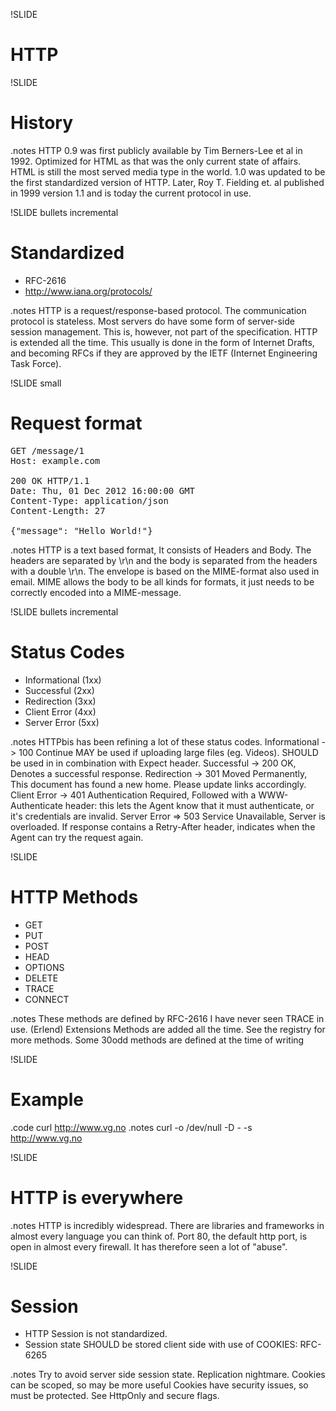!SLIDE 
# HTTP #

!SLIDE
# History #
.notes HTTP 0.9 was first publicly available by Tim Berners-Lee et al in 1992.
Optimized for HTML as that was the only current state of affairs. 
HTML is still the most served media type in the world.
1.0 was updated to be the first standardized version of HTTP.
Later, Roy T. Fielding et. al published in 1999 version 1.1  and is today the current protocol in use.

!SLIDE bullets incremental
# Standardized #
* RFC-2616
* http://www.iana.org/protocols/

.notes HTTP is a request/response-based protocol. The communication protocol is stateless. 
Most servers do have some form of server-side session management. This is, however, not part of the specification.
HTTP is extended all the time. This usually is done in the form of Internet Drafts, and becoming RFCs if they are approved by the
IETF (Internet Engineering Task Force).

!SLIDE small
# Request format #
<pre>
GET /message/1
Host: example.com

200 OK HTTP/1.1
Date: Thu, 01 Dec 2012 16:00:00 GMT
Content-Type: application/json
Content-Length: 27

{"message": "Hello World!"}
</pre>
.notes HTTP is a text based format, It consists of Headers and Body. The headers are separated by \r\n and the body is separated 
from the headers with a double \r\n.
The envelope is based on the MIME-format also used in email.
MIME allows the body to be all kinds for formats, it just needs to be correctly encoded into a MIME-message.

!SLIDE bullets incremental
# Status Codes #
* Informational (1xx)
* Successful (2xx)
* Redirection (3xx)
* Client Error (4xx)
* Server Error (5xx)

.notes HTTPbis has been refining a lot of these status codes.
Informational -> 100 Continue MAY be used if uploading large files (eg. Videos). SHOULD be used in in combination with Expect header.
Successful -> 200 OK, Denotes a successful response.
Redirection -> 301 Moved Permanently, This document has found a new home. Please update links accordingly.
Client Error -> 401 Authentication Required, Followed with a WWW-Authenticate header:
this lets the Agent know that it must authenticate, or it's credentials are invalid.
Server Error => 503 Service Unavailable, Server is overloaded. 
If response contains a Retry-After header, indicates when the Agent can try the request again.



!SLIDE
# HTTP Methods #
* GET
* PUT
* POST
* HEAD
* OPTIONS
* DELETE
* TRACE
* CONNECT

.notes These methods are defined by RFC-2616
I have never seen TRACE in use. (Erlend)
Extensions Methods are added all the time. See the registry for more methods. 
Some 30odd methods are defined at the time of writing

!SLIDE
# Example #
.code curl http://www.vg.no
.notes curl -o /dev/null -D - -s http://www.vg.no

!SLIDE
# HTTP is everywhere #

.notes HTTP is incredibly widespread. 
There are libraries and frameworks in almost every language you can think of. 
Port 80, the default http port, is open in almost every firewall. It has therefore seen a lot of "abuse".

!SLIDE
# Session #
* HTTP Session is not standardized.
* Session state SHOULD be stored client side with use of COOKIES: RFC-6265

.notes Try to avoid server side session state. Replication nightmare.
Cookies can be scoped, so may be more useful
Cookies have security issues, so must be protected. See HttpOnly and secure flags.